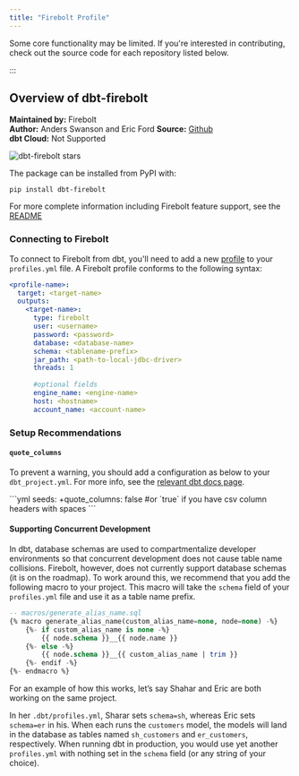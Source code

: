```yaml
---
title: "Firebolt Profile"
---
```




Some core functionality may be limited. If you're interested in contributing, check out the source code for each repository listed below.

:::

## Overview of dbt-firebolt

**Maintained by:** Firebolt  
**Author:** Anders Swanson and Eric Ford
**Source:** [Github](https://github.com/firebolt-db/dbt-firebolt)  
**dbt Cloud:** Not Supported  

![dbt-firebolt stars](https://img.shields.io/github/stars/firebolt-db/dbt-firebolt?style=for-the-badge)

The package can be installed from PyPI with:

```
pip install dbt-firebolt
```
For more complete information including Firebolt feature support, see the [README](https://github.com/firebolt-db/dbt-firebolt/blob/main/README.md)

### Connecting to Firebolt

To connect to Firebolt from dbt, you'll need to add a new [profile](https://docs.getdbt.com/dbt-cli/configure-your-profile) to your `profiles.yml` file. A Firebolt profile conforms to the following syntax:

<File name='profiles.yml'>

```yml
<profile-name>:
  target: <target-name>
  outputs:
    <target-name>:
      type: firebolt
      user: <username>
      password: <password>
      database: <database-name>
      schema: <tablename-prefix>
      jar_path: <path-to-local-jdbc-driver>
      threads: 1
      
      #optional fields
      engine_name: <engine-name>
      host: <hostname>
      account_name: <account-name>
```

</File>

### Setup Recommendations

#### `quote_columns`

To prevent a warning, you should add a configuration as below to your `dbt_project.yml`. For more info, see the [relevant dbt docs page](https://docs.getdbt.com/reference/resource-configs/quote_columns).


<File name>
```yml
seeds:
  +quote_columns: false  #or `true` if you have csv column headers with spaces
```
</File>

#### Supporting Concurrent Development

In dbt, database schemas are used to compartmentalize developer environments so that concurrent development does not cause table name collisions. Firebolt, however, does not currently support database schemas (it is on the roadmap). To work around this, we recommend that you add the following macro to your project. This macro will take the `schema` field of your `profiles.yml` file and use it as a table name prefix.

```sql
-- macros/generate_alias_name.sql
{% macro generate_alias_name(custom_alias_name=none, node=none) -%}
    {%- if custom_alias_name is none -%}
        {{ node.schema }}__{{ node.name }}
    {%- else -%}
        {{ node.schema }}__{{ custom_alias_name | trim }}
    {%- endif -%}
{%- endmacro %}
```

For an example of how this works, let’s say Shahar and Eric are both working on the same project.

In her `.dbt/profiles.yml`, Sharar sets `schema=sh`, whereas Eric sets `schema=er` in his. When each runs the `customers` model, the models will land in the database as tables named `sh_customers` and `er_customers`, respectively. When running dbt in production, you would use yet another `profiles.yml` with nothing set in the `schema` field (or any string of your choice).
